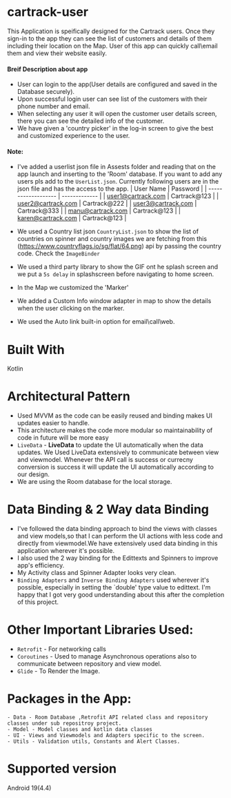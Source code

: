# cartrack-user
This Application is speifically designed for the Cartrack users. Once they sign-in to the app they can see the list of customers and details of them including their location on the Map. User of this app can quickly call\email them and view their website easily.

#### Breif Description about app
- User can login to the app(User details are configured and saved in the Database securely).
- Upon successful login user can see list of the customers with their phone number and email.
- When selecting any user it will open the customer user details screen, there you can see the detailed info of the customer.
- We have given a 'country picker' in the log-in screen to give the best and customized experience to the user.



#### Note:
- I've added a userlist json file in Assests folder and reading that on the app launch and inserting to the 'Room' database. If you want to add any users pls add to the `UserList.json`. Currently following users are in the json file and has the access to the app.
| User Name           | Password      |
| ------------------- | ------------- |
| user1@cartrack.com  | Cartrack@123  |
| user2@cartrack.com  | Cartrack@222  |
| user3@cartrack.com  | Cartrack@333  |
| manu@cartrack.com   | Cartrack@123  |
| karen@cartrack.com  | Cartrack@123  |


- We used a Country list json `CountryList.json` to show the list of countries on spinner and country images we are fetching from this (https://www.countryflags.io/sg/flat/64.png) api by passing the country code. Check the `ImageBinder`


- We used a third party library to show the GIF ont he splash screen and we put a `5s delay` in splashscreen before navigating to home screen.
- In the Map we customized the 'Marker'
- We added a Custom Info window adapter in map to show the details when the user clicking on the marker.
- We used the Auto link built-in option for email\call\web.

# Built With
  Kotlin

# Architectural Pattern
- Used MVVM as the code can be easily reused and binding makes UI updates easier to handle. 
- This architecture makes the code more modular so maintainability of code in future will be more easy
- `LiveData` - **LiveData** to update the UI automatically when the data updates. We Used LiveData extensively to communicate between view and viewmodel. Whenever the API call is success or currecny conversion is success it will update the UI automatically according to our design.
- We are using the Room database for the local storage.



#  Data Binding & 2 Way data Binding
- I've followed the data binding approach to bind the views with classes and view models,so that I can perform the UI actions with less code and directly from viewmodel.We have extensively used data binding in this application wherever it's possible. 
- I also used the 2 way binding for the Edittexts and Spinners to improve app's efficiency. 
- My Activity class and Spinner Adapter looks very clean.
- `Binding Adapters` and `Inverse Binding Adapters` used wherever it's possible, especially in setting the `double' type value to edittext. I'm happy that I got very good understanding about this after the completion of this project. 
    
# Other Important Libraries Used:
- `Retrofit` - For networking calls
- `Coroutines` - Used to manage Asynchronous operations also to communicate between repository and view model.
- `Glide` - To Render the Image.
 # Packages in the App:
    - Data - Room Database ,Retrofit API related class and repository classes under sub repositroy project.
    - Model - Model classes and kotlin data classes
    - UI - Views and Viewmodels and Adapters specific to the screen.
    - Utils - Validation utils, Constants and Alert Classes.
    
# Supported version
Android 19(4.4)
